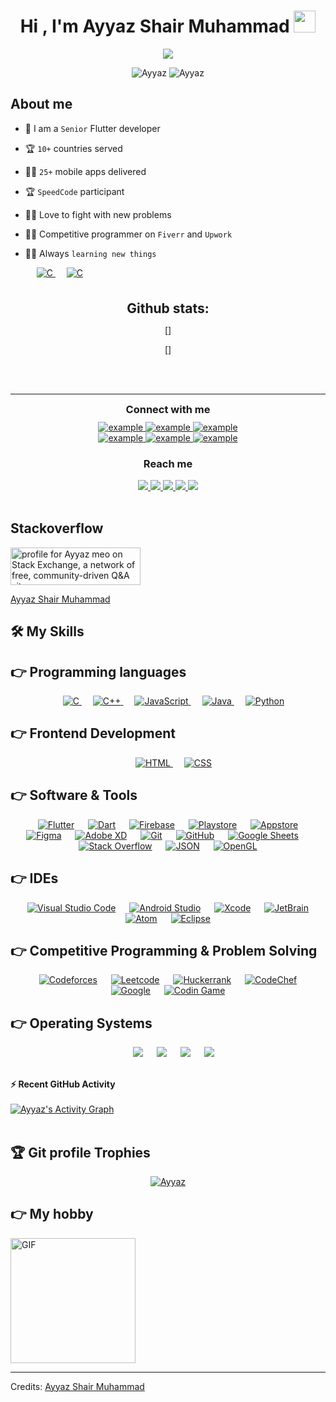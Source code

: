 
<h1 align="center">Hi , I'm Ayyaz Shair Muhammad <img src="https://media.giphy.com/media/hvRJCLFzcasrR4ia7z/giphy.gif" width="35"></h1>
<p align="center">
  <a href="https://github.com/DenverCoder1/readme-typing-svg"><img src="https://readme-typing-svg.herokuapp.com?lines=Computer+Science+Student;Competitive+Programmer;ACPC+2021+Finalist;DS%20|%20Algorithms%20|%20OOP%20;Specialist%20on%20Codeforces;Division%202%20on%20Codechef%20(3%20Stars);6%20Kyu%20on%20Atcoder;Always%20learning%20new%20things&center=true&width=500&height=50"></a>
</p>


<p align="center"> 
	<img src="https://komarev.com/ghpvc/?username=itsAyyazdev&label=Profile%20views&color=0e75b6&style=plastic" alt="Ayyaz" /> 
		<img src="https://enfsgag3ayy6w9q.m.pipedream.net/&style=plastic" alt="Ayyaz" target="_blank"/> 
	
</p>


## About me
- 🏫 I am a `Senior` Flutter developer
- 🏆 `10+` countries served
- 🧑‍💻 `25+` mobile apps delivered
- 🏆 `SpeedCode` participant
- 🧑‍💻 Love to fight with new problems
- 🧑‍💻 Competitive programmer on `Fiverr` and `Upwork`
- 🧑‍💻 Always `learning new things` 

  &emsp; 
  <a href="https://www.upwork.com/freelancers/~018c3728a3a98aa458" target="_blank"> 
    <img alt="C" src="https://img.shields.io/badge/Ayyaz%20Shair%20Muhammad-%2314A800.svg?style=plastic&logo=upwork&logoColor=white">
  </a> 
    &emsp; 
  <a href="https://www.fiverr.com/talhasardar09" target="_blank"> 
    <img alt="C" src="https://img.shields.io/badge/Talha-%231CB96F.svg?style=plastic&logo=fiverr&logoColor=white">
  </a> 
<br>

<div align="center">
<h2 align="center" style="margin: 5px 10px;">Github stats:</h2> 

<p>[<img src="https://github-readme-stats.vercel.app/api?username=itsAyyazdev&amp;show_icons=true&amp;theme=tokyonight&amp;hide_border=true&amp;locale=en" alt="">] </p>
<p>[<img src="https://github-readme-streak-stats.herokuapp.com/?user=itsAyyazdev&amp;theme=material-palenight" alt="">]</p>
</div>

<br>
<br>

---

<h3 align="center" style="margin: 5px 10px;">Connect with me</h3>

<div style="margin-top:10px" align="center">
  <div>
    <a  href="https://dev.to/itsayyazdev" target="_blank">
      <img src="https://img.shields.io/badge/DEV.to-0A0A0A.svg?style=for-the-badge&logo=devdotto&logoColor=white" alt="example"/>
    </a>
    <a href="https://medium.com/@itsayyaz" target="_blank">
      <img src="https://img.shields.io/badge/medium-000000.svg?style=for-the-badge&logo=medium&logoColor=white" alt="example"/>
    </a>
    <a href="https://codepen.io/@example" target="_blank">
      <img src="https://img.shields.io/badge/Codepen-000000.svg?style=for-the-badge&logo=codepen&logoColor=white" alt="example"/>
    </a>
  </div>
  <div>
    <a  href="https://www.codechef.com/users/example" target="_blank">
      <img src="https://img.shields.io/badge/Codechef-5B4638.svg?style=for-the-badge&logo=codechef&logoColor=white" alt="example"/>
    </a>
    <a href="https://www.hackerrank.com/ayyazkhan00" target="_blank">
      <img src="https://img.shields.io/badge/Hackerrank-00EA64.svg?style=for-the-badge&logo=hackerrank&logoColor=black" alt="example"/>
    </a>
    <a href="https://leetcode.com/itsayyazdev/" target="_blank">
      <img src="https://img.shields.io/badge/LeetCode-FFA116.svg?style=for-the-badge&logo=leetcode&logoColor=black" alt="example"/>
    </a>
  </div>
</div>

<h3 align="center">Reach me</h3>


<div align="center">
<a href="https://twitter.com/itsAyyazMeo">
    <img src="https://img.shields.io/badge/Twitter-1DA1F2?style=for-the-badge&logo=twitter&logoColor=white" />
</a>

<a href="https://www.instagram.com/">
    <img src="https://img.shields.io/badge/Instagram-E4405F?style=for-the-badge&logo=instagram&logoColor=white" />
</a>

<a href="https://www.linkedin.com/in/ayyaz-meo-58181713b/">
    <img src="https://img.shields.io/badge/linkedin-%230077B5.svg?&style=for-the-badge&logo=linkedin&logoColor=white" />
</a>


<a href="https://www.facebook.com/profile.php?id=100008438945468">
    <img src="https://img.shields.io/badge/Facebook-1877F2?style=for-the-badge&logo=facebook&logoColor=white" />
</a>

<a href="https://stackoverflow.com/users/10105487/ayyaz-meo">
    <img src="https://img.shields.io/badge/Stack_Overflow-FE7A16?style=for-the-badge&logo=stack-overflow&logoColor=white" />
</a>
</div>

<br>



## Stackoverflow
<a href="https://stackexchange.com/users/13991613"><img src="https://stackexchange.com/users/flair/13991613.png" width="208" height="60" alt="profile for Ayyaz meo on Stack Exchange, a network of free, community-driven Q&amp;A sites" title="profile for Ayyaz meo on Stack Exchange, a network of free, community-driven Q&amp;A sites"></a>
<div class="badge-base LI-profile-badge" data-locale="en_US" data-size="large" data-theme="dark" data-type="HORIZONTAL" data-vanity="ayyaz-shair-muhammad-58181713b" data-version="v1"><a class="badge-base__link LI-simple-link" href="https://pk.linkedin.com/in/ayyaz-shair-muhammad-58181713b?trk=profile-badge">Ayyaz Shair Muhammad</a></div>
              

              

## 🛠️ My Skills

## 👉 Programming languages

<p align="center"> 
  &emsp; 
  <a href="https://www.cprogramming.com/" target="_blank"> 
    <img alt="C" src="https://img.shields.io/badge/C%20-%232370ED.svg?style=plastic&logo=c&logoColor=white">
  </a> 
  &emsp;
  <a href="https://www.w3schools.com/cpp/" target="_blank"> 
    <img alt="C++" src="https://img.shields.io/badge/C++%20-%2300599C.svg?style=plastic&logo=c%2B%2B&logoColor=white">
  </a> 
  &emsp;
  <a href="https://developer.mozilla.org/en-US/docs/Web/JavaScript" target="_blank"> 
     <img alt="JavaScript" src="https://img.shields.io/badge/JavaScript%20-%23F7DF1E.svg?style=plastic&logo=javascript&logoColor=black">
   </a>
  &emsp;
  <a href="https://www.java.com" target="_blank"> 
    <img alt="Java" src="https://img.shields.io/badge/Java-%23007396.svg?style=plastic&logo=java&logoColor=white">
  </a>
  &emsp;
   <a href="https://www.python.org" target="_blank">
    <img alt="Python" src="https://img.shields.io/badge/Python%20-%2314354C.svg?style=plastic&logo=python&logoColor=white">
  </a>
</p>

## 👉 Frontend Development
<p align="center"> 
  &emsp; 
  <a href="https://www.w3.org/html/" target="_blank"> 
   <img alt="HTML" src="https://img.shields.io/badge/HTML5%20-%23E34F26.svg?style=plastic&logo=html5&logoColor=white">
  </a>   
  &emsp;
  <a href="https://www.w3schools.com/css/" target="_blank">
    <img alt="CSS" src="https://img.shields.io/badge/CSS%20-%231572B6.svg?style=plastic&logo=css3&logoColor=white">
  </a> 
</p>

 ## 👉 Software & Tools
 
<p align="center">
  &emsp;
    <a href="#"><img alt="Flutter" src="https://img.shields.io/badge/Flutter%20-%2342A5F5.svg?style=plastic&logo=flutter&logoColor=white"></a>
	 &emsp;
    <a href="#"><img alt="Dart" src="https://img.shields.io/badge/Dart%20-%23045697.svg?style=plastic&logo=dart&logoColor=white"></a>
	 &emsp;
   <a href="#"><img alt="Firebase" src="https://img.shields.io/badge/firebase%20-%23F6820D.svg?style=plastic&logo=firebase&logoColor=white"></a>
	 &emsp;
   <a href="#"><img alt="Playstore" src="https://img.shields.io/badge/playstore%20-%2348ff48.svg?style=plastic&logo=googleplay&logoColor=white"></a>
	 &emsp;
   <a href="#"><img alt="Appstore" src="https://img.shields.io/badge/Appstore%20-%231AAFF9.svg?style=plastic&logo=appstore&logoColor=white"></a>
	 &emsp;
   <a href="#"><img alt="Figma" src="https://img.shields.io/badge/Figma%20-%23F24D1D.svg?style=plastic&logo=figma&logoColor=white"></a>
	 &emsp;
   <a href="#"><img alt="Adobe XD" src="https://img.shields.io/badge/Adobe%20XD%20-%23450034.svg?style=plastic&logo=adobe-xd&logoColor=white"></a>
	 &emsp;
   <a href="#"><img alt="Git" src="https://img.shields.io/badge/Git%20-%23F05033.svg?style=plastic&logo=git&logoColor=white"></a>
  &emsp;
    <a href="#"><img alt="GitHub" src="https://img.shields.io/badge/github-%23181717.svg?style=plastic&logo=github&logoColor=white"></a>
  &emsp;
    <a href="#"><img alt="Google Sheets" src="https://img.shields.io/badge/Google%20Sheets%20-%2334A853.svg?style=plastic&logo=google%20sheets&logoColor=white"></a>
  &emsp;
    <a href="#"><img alt="Stack Overflow" src="https://img.shields.io/badge/-Stack%20Overflow-FE7A16?style=plastic&logo=stack-overflow&logoColor=white"></a>
  &emsp;
    <a href="#"><img alt="JSON" img src="https://img.shields.io/badge/json-%23000000.svg?style=plastic&logo=json&logoColor=white"></a>
  &emsp;
    <a href="#"><img alt="OpenGL" src="https://img.shields.io/badge/opengl-%235586A4.svg?style=plastic&logo=opengl&logoColor=white"></a>
</p>

 ## 👉 IDEs
 
<p align="center">
  &emsp;
    <a href="#"><img alt="Visual Studio Code" src="https://img.shields.io/badge/Visual%20Studio%20Code-0078d7.svg?style=plastic&logo=visual-studio-code&logoColor=white"></a>
	 &emsp;
    <a href="#"><img alt="Android Studio" src="https://img.shields.io/badge/Android%20Studio%20-%2364B249.svg?style=plastic&logo=android-studio&logoColor=white"></a>
	 &emsp;
    <a href="#"><img alt="Xcode" src="https://img.shields.io/badge/XCode%20-%23176CE2.svg?style=plastic&logo=xcode&logoColor=white"></a>
  &emsp;
    <a href="#"><img alt="JetBrain" src="https://img.shields.io/badge/jetbrains-%23000000.svg?style=plastic&logo=jetbrains&logoColor=white" /></a>
  &emsp;
    <a href="#"><img alt="Atom" src="https://img.shields.io/badge/atom-%2366595C.svg?&style=plastic&logo=atom&logoColor=white" /></a>
  &emsp;
    <a href="#"><img alt="Eclipse" src="https://img.shields.io/badge/eclipse%20ide-%232C2255.svg?&style=plastic&logo=eclipse%20ide&logoColor=white" /></a>
</p>

 ## 👉 Competitive Programming & Problem Solving
 
<p align="center">
  &emsp;
    <a href="#"><img alt = "Codeforces" src="https://img.shields.io/badge/codeforces%20-%231F8ACB.svg?style=plastic&logo=codeforces&logoColor=white" /></a>	
  &emsp;
    <a href="#"><img alt = "Leetcode" src="https://img.shields.io/badge/leetcode%20-%23FFA116.svg?style=plastic&logo=leetcode&logoColor=black" /></a>
  &emsp;
    <a href="#"><img alt = "Huckerrank" src="https://img.shields.io/badge/hackerrank-%232EC866.svg?style=plastic&logo=hackerrank&logoColor=white" /></a>
  &emsp;
    <a href="#"><img alt = "CodeChef" src="https://img.shields.io/badge/codechef-%235B4638.svg?style=plastic&logo=codechef&logoColor=white" /></a>
  &emsp;
    <a href="#"><img alt = "Google" src="https://img.shields.io/badge/google-%234285F4.svg?style=plastic&logo=google&logoColor=white" /></a>
  &emsp;
    <a href="#"><img alt = "Codin Game" src="https://img.shields.io/badge/codingame-%23F2BB13.svg?&style=plastic&logo=codingame&logoColor=black" /></a>
</p>

 ## 👉 Operating Systems
 
<p align="center">
  &emsp;
    <a href="#"><img src="https://img.shields.io/badge/Linux-FCC624?style=plastic&logo=linux&logoColor=black"></a>
  &emsp;
    <a href="#"><img src="https://img.shields.io/badge/Ubuntu-E95420?style=plastic&logo=ubuntu&logoColor=white"></a>
  &emsp;
    <a href="#"><img src="https://img.shields.io/badge/Windows-0078D6?style=plastic&logo=windows&logoColor=white"></a>
  &emsp;
    <a href="#"><img src="https://img.shields.io/badge/MacOS%20-%23EBF0F6.svg?style=plastic&logo=macos&logoColor=blue" /></a>	  
</p>

<br/>



  <summary><b>⚡ Recent GitHub Activity</b></summary>
  <br/>
   <a href="https://github.com/itsAyyazdev"><img alt="Ayyaz's Activity Graph" src="https://activity-graph.herokuapp.com/graph?username=itsAyyazdev&custom_title=Ayyaz's%20Contribution%20Graph&theme=react-dark" /></a>
  <br/>


<br/>

## 🏆 Git profile Trophies

<p align="center"> <a href="https://github.com/ryo-ma/github-profile-trophy"><img src="https://github-profile-trophy.vercel.app/?username=itsAyyazdev&layout=compact&theme=algolia" alt="Ayyaz" /></a> </p>

## 👉 My hobby
<img align="center" alt="GIF" height="200px" src="https://media.giphy.com/media/Ah3zHH7hvsSB2/giphy.gif" />

-----
Credits: [Ayyaz Shair Muhammad](https://github.com/itsAyyazdev)
<script src="https://platform.linkedin.com/badges/js/profile.js" async defer type="text/javascript"></script>
